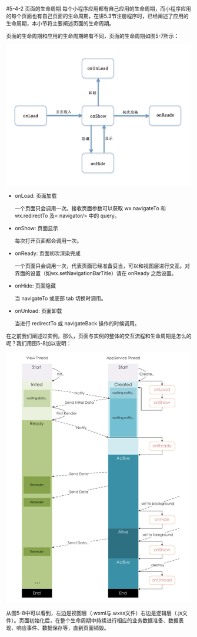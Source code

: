 #5-4-2 页面的生命周期
每个小程序应用都有自己应用的生命周期，而小程序应用的每个页面也有自己页面的生命周期，在讲5.3节注册程序时，已经阐述了应用的生命周期，本小节将主要阐述页面的生命周期。

页面的生命周期和应用的生命周期略有不同，页面的生命周期如图5-7所示：

![](/assets/图5-7页面生命周期.png)

* onLoad: 页面加载

  一个页面只会调用一次。接收页面参数可以获取 wx.navigateTo 和 wx.redirectTo 及&lt; navigator/> 中的 query。
* onShow: 页面显示

  每次打开页面都会调用一次。
* onReady: 页面初次渲染完成

  一个页面只会调用一次，代表页面已经准备妥当，可以和视图层进行交互。对界面的设置（如wx.setNavigationBarTitle）请在 onReady 之后设置。
* onHide: 页面隐藏

  当 navigateTo 或底部 tab 切换时调用。
* onUnload: 页面卸载

  当进行 redirectTo 或 navigateBack 操作的时候调用。
  
  
在之前我们阐述过实例，那么，页面与实例的整体的交互流程和生命周期是怎么的呢？我们用图5-8加以说明：

![](/assets/图5-8页面与实例的生命周期.png)
  
从图5-8中可以看到，左边是视图层（.wxml与.wxss文件）右边是逻辑层（.js文件）。页面初始化后，在整个生命周期中持续进行相应的业务数据准备、数据表现、响应事件、数据保存等，直到页面销毁。